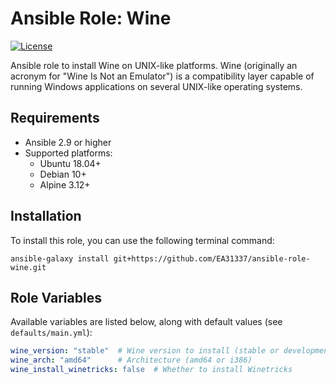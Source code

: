 # Ansible Role: Wine

[![License](https://img.shields.io/badge/license-MIT-brightgreen.svg)](LICENSE)

Ansible role to install Wine on UNIX-like platforms.
Wine (originally an acronym for "Wine Is Not an Emulator")
is a compatibility layer capable of running Windows applications
on several UNIX-like operating systems.

## Requirements

- Ansible 2.9 or higher
- Supported platforms:
  - Ubuntu 18.04+
  - Debian 10+
  - Alpine 3.12+

## Installation

To install this role, you can use the following terminal command:

```shell
ansible-galaxy install git+https://github.com/EA31337/ansible-role-wine.git
```

## Role Variables

Available variables are listed below,
along with default values (see `defaults/main.yml`):

```yaml
wine_version: "stable"  # Wine version to install (stable or development)
wine_arch: "amd64"      # Architecture (amd64 or i386)
wine_install_winetricks: false  # Whether to install Winetricks
```
